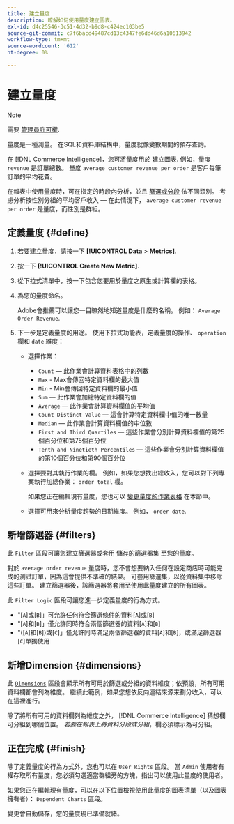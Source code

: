 ```yaml
---
title: 建立量度
description: 瞭解如何使用量度建立圖表。
exl-id: d4c25546-3c51-4d32-b9d8-c424ec103be5
source-git-commit: c7f6bacd49487cd13c4347fe6dd46d6a10613942
workflow-type: tm+mt
source-wordcount: '612'
ht-degree: 0%

---
```


# 建立量度

>[!NOTE]
>
>需要 [管理員許可權](../../administrator/user-management/user-management.md).

量度是一種測量。 在SQL和資料庫結構中，量度就像變數期間的預存查詢。

在 [!DNL Commerce Intelligence]，您可將量度用於 [建立圖表](../../data-user/reports/ess-rpt-build-visual.md). 例如，量度 `revenue` 是訂單總數。 量度 `average customer revenue per order` 是客戶每筆訂單的平均花費。

在報表中使用量度時，可在指定的時段內分析，並且 [篩選或分段](../../best-practices/segment-filter.md) 依不同類別。 考慮分析按性別分組的平均客戶收入 — 在此情況下， `average customer revenue per order` 是量度，而性別是群組。

## 定義量度 {#define}

1. 若要建立量度，請按一下 **[!UICONTROL Data** > **Metrics]**.

1. 按一下 **[!UICONTROL Create New Metric]**.

1. 從下拉式清單中，按一下包含您要用於量度之原生或計算欄的表格。

1. 為您的量度命名。

   Adobe會推薦可以讓您一目瞭然地知道量度是什麼的名稱。 例如： `Average Order Revenue`.

1. 下一步是定義量度的用途。 使用下拉式功能表，定義量度的操作、 `operation` 欄和 `date` 維度：

   * 選擇作業：
      * `Count`  — 此作業會計算資料表格中的列數
      * `Max` - Max會傳回特定資料欄的最大值
      * `Min` - Min會傳回特定資料欄的最小值
      * `Sum`  — 此作業會加總特定資料欄的值
      * `Average`  — 此作業會計算資料欄值的平均值
      * `Count Distinct Value`  — 這會計算特定資料欄中值的唯一數量
      * `Median`  — 此作業會計算資料欄值的中位數
      * `First and Third Quartiles`  — 這些作業會分別計算資料欄值的第25個百分位和第75個百分位
      * `Tenth and Ninetieth Percentiles`  — 這些作業會分別計算資料欄值的第10個百分位和第90個百分位
   * 選擇要對其執行作業的欄。 例如，如果您想找出總收入，您可以對下列專案執行加總作業： `order total` 欄。

      如果您正在編輯現有量度，您也可以 [變更量度的作業表格](../../data-analyst/data-warehouse-mgr/change-metric-op-table.md) 在本節中。

   * 選擇可用來分析量度趨勢的日期維度。 例如， `order date`.


## 新增篩選器 {#filters}

此 `Filter` 區段可讓您建立篩選器或套用 [儲存的篩選器集](../../data-user/reports/ess-manage-data-filters.md) 至您的量度。

對於 `average order revenue` 量度時，您不會想要納入任何在設定商店時可能完成的測試訂單，因為這會提供不準確的結果。 可套用篩選集，以從資料集中移除這些訂單。 建立篩選器後，該篩選器將套用至使用此量度建立的所有圖表。

此 `Filter Logic` 區段可讓您進一步定義量度的行為方式。

* &quot;\[`A`\]或\[`B`\]」可允許任何符合篩選條件的資料\[`A`\]或\[`B`\]
* &quot;\[`A`\]和\[`B`\]」僅允許同時符合兩個篩選器的資料\[`A`\]和\[`B`\]
* &quot;(\[`A`\]和\[`B`\])或\[`C`\]」僅允許同時滿足兩個篩選器的資料\[`A`\]和\[`B`\]，或滿足篩選器\[`C`\]單獨使用

## 新增Dimension {#dimensions}

此 [`Dimensions`](../../data-analyst/data-warehouse-mgr/manage-data-dimensions-metrics.md) 區段會顯示所有可用於篩選或分組的資料維度；依預設，所有可用資料欄都會列為維度。 繼續此範例，如果您想依反向連結來源來劃分收入，可以在這裡進行。

除了將所有可用的資料欄列為維度之外， [!DNL Commerce Intelligence] 猜想欄可分組到哪個位置。 *若要在報表上將資料分段或分組*，欄必須標示為可分組。

## 正在完成 {#finish}

除了定義量度的行為方式外，您也可以在 `User Rights` 區段。 當 `Admin` 使用者有權存取所有量度，您必須勾選適當群組旁的方塊，指出可以使用此量度的使用者。

如果您正在編輯現有量度，可以在以下位置檢視使用此量度的圖表清單（以及圖表擁有者）： `Dependent Charts` 區段。

變更會自動儲存，您的量度現已準備就緒。
